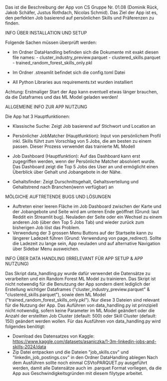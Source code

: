 Das ist die Beschreibung der App von CS Gruppe Nr. 01.08 (Dominik Rück, Jakob Schäfer, Justus Rothdach, Nicolas Schmid). Das Ziel der App ist es, den perfekten Job basierend auf persönlichen Skills und Präferenzen zu finden.


INFO ÜBER INSTALLATION UND SETUP

Folgende Sachen müssen überprüft werden:
- Im Ordner DataHandling befinden sich die Dokumente mit exakt diesen file names:
      - cluster_industry_preview.parquet
      - clustered_skills.parquet
      - trained_random_forest_skills_only.pkl
  
- Im Ordner .streamlit befindet sich die config.toml Datei

- All Python Libraries aus requirements.txt wurden installiert

Achtung: Erstmaliger Start der App kann eventuell etwas länger brauchen, da die Dataframes und das ML Model geladen werden!


ALLGEMEINE INFO ZUR APP NUTZUNG

Die App hat 3 Hauptfunktionen: 
- Klassische Suche: Zeigt Job basierend auf Stichwort und Location an

- Persönlicher JobMatcher (Hauptfunktion): Input von persönlichem Profil inkl. Skills führt zum Vorschlag von 5 Jobs, die am besten zu einem passen. Dieser Prozess verwendet das trainierte ML Modell
  
- Job Dashboard (Hauptfunktion): Auf das Dashboard kann erst zugegriffen werden, wenn der Persönliche Matcher absolviert wurde. Das Dashboard zeigt die Top 5 Jobs des User an und ermöglicht einen Überblick über Gehalt und Jobangebote in der Nähe.
  
- Gehaltsfinder: Zeigt Durschnittsgehalt, Gehaltsverteilung und Gehaltstrend nach Branchen(wenn verfügbar) an


MÖLGICHE AUFTRETENDE BUGS UND LÖSUNGEN

- Auftreten einer leeren Fläche im Job Dashboard zwischen der Karte und der Jobangebote und Seite wird am unteren Ende geöffnet (Grund: laut Reddit ein Streamlit bug). Neuladen der Seite oder ein Wechsel zu einem anderen Job (über den Top 5 Jobs Tab) und wieder zurück zum bisherigen Job löst das Problem. 
- Verwendung der 3 grossen Menu Buttons auf der Startseite kann zu längerer Ladezeit führen (Grund: Verwendung von page_redirect). Sollte die Ladezeit zu lange sein, App neuladen und auf alternative Navigation über Sidebar Menu ausweichen. 


INFO ÜBER DATA HANDLING (IRRELEVANT FÜR APP SETUP & APP NUTZUNG)

Das Skript data_handling.py wurde dafür verwendet die Datensätze zu verarbeiten und ein Random Forest ML Model zu trainieren. Das Skript ist nicht notwendig für die Benutzung der App sondern dient lediglich der Erstellung wichtiger Dataframes ("cluster_industry_preview.parquet" & "clustered_skills.parquet"), sowie dem ML Model ("trained_random_forest_skills_only.pkl"). Nur diese 3 Dateien sind relevant für die Nutzung der App. Das Auführen von data_handling.py ist prinzipiell nicht notwendig, sofern keine Parameter im ML Model geändert oder die Anzahl der erstellten Job Cluster (default: 500) oder Skill Cluster (default: 150) geändert werden wollen.
Für das Ausführen von data_handling.py wird folgendes benötigt:
- Download des Datensatzes von Kaggle: https://www.kaggle.com/datasets/asaniczka/1-3m-linkedin-jobs-and-skills-2024/data
- Zip Datei entpacken und die Dateien "job_skills.csv" und "linkedin_job_postings.csv" in den Ordner DataHandling ablegen
Nach dem Ausführen sollte noch einmal CSVtoPARQUET.py ausgeführt werden, damit alle Datensätze auch im .parquet Format vorliegen, da die App aus Geschwindigkeitsgründen mit diesem filytype arbeitet. 

